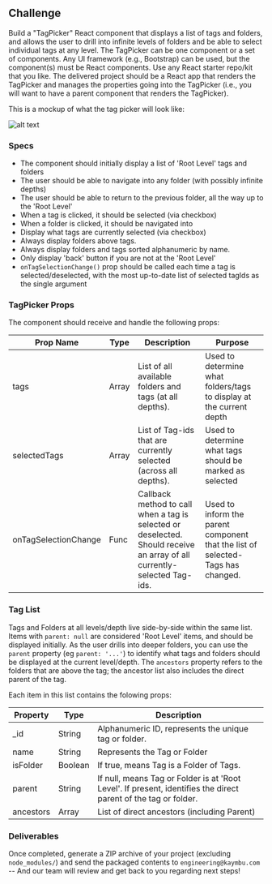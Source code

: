 
## Challenge
Build a "TagPicker" React component that displays a list of tags and folders, and allows the user to drill into infinite levels of folders and be able to select individual tags at any level.  The TagPicker can be one component or a set of components.  Any UI framework (e.g., Bootstrap) can be used, but the component(s) must be React components.  Use any React starter repo/kit that you like.  The delivered project should be a React app that renders the TagPicker and manages the properties going into the TagPicker (i.e., you will want to have a parent component that renders the TagPicker).  

This is a mockup of what the tag picker will look like: 

![alt text](https://cl.ly/3d3o1A0f1B0K/Image%202018-04-11%20at%204.46.20%20PM.png "Mockup")

### Specs

- The component should initially display a list of 'Root Level' tags and folders
- The user should be able to navigate into any folder (with possibly infinite depths)
- The user should be able to return to the previous folder, all the way up to the 'Root Level'
- When a tag is clicked, it should be selected (via checkbox)
- When a folder is clicked, it should be navigated into
- Display what tags are currently selected (via checkbox)
- Always display folders above tags.
- Always display folders and tags sorted alphanumeric by name.
- Only display 'back' button if you are not at the 'Root Level'
- `onTagSelectionChange()` prop should be called each time a tag is selected/deselected, with the most up-to-date list of selected tagIds as the single argument


### TagPicker Props
The component should receive and handle the following props:


| Prop Name         | Type  | Description                                                                                                              | Purpose                                                                         |
|-------------------|-------|--------------------------------------------------------------------------------------------------------------------------|---------------------------------------------------------------------------------|
| tags              | Array | List of all available folders and tags (at all depths).                                                                  | Used to determine what folders/tags to display at the current depth             |
| selectedTags      | Array | List of Tag-ids that are currently selected (across all depths).                                                         | Used to determine what tags should be marked as selected                        |
| onTagSelectionChange     | Func  | Callback method to call when a tag is selected or deselected. Should receive an array of all currently-selected Tag-ids. | Used to inform the parent component that the list of selected-Tags has changed. |


### Tag List
Tags and Folders at all levels/depth live side-by-side within the same list.
Items with `parent: null` are considered 'Root Level' items, and should be displayed initially. As the user drills into deeper folders, you can use the `parent` property (eg `parent: '...'`) to identify what tags and folders should be displayed at the current level/depth.  The `ancestors` property refers to the folders that are above the tag; the ancestor list also includes the direct parent of the tag.  

Each item in this list contains the folowing props:
  
| Property  | Type    | Description                                                                                                     |
|-----------|---------|-----------------------------------------------------------------------------------------------------------------|
| _id       | String  | Alphanumeric ID, represents the unique tag or folder.                                                           |
| name      | String  | Represents the Tag or Folder                                                                                    |
| isFolder  | Boolean | If true, means Tag is a Folder of Tags.                                                                         |
| parent    | String  | If null, means Tag or Folder is at 'Root Level'. If present, identifies the direct parent of the tag or folder. |
| ancestors | Array   | List of direct ancestors (including Parent)                                                                     |
  
  

### Deliverables

Once completed, generate a ZIP archive of your project (excluding `node_modules/`) and send the packaged contents to `engineering@kaymbu.com` -- And our team will review and get back to you regarding next steps!
